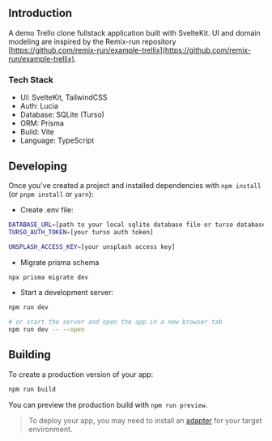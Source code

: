 ## Introduction

A demo Trello clone fullstack application built with SvelteKit. UI and domain modeling are inspired by the Remix-run repository [https://github.com/remix-run/example-trellix](https://github.com/remix-run/example-trellix).

### Tech Stack

- UI: SvelteKit, TailwindCSS
- Auth: Lucia
- Database: SQLite (Turso)
- ORM: Prisma
- Build: Vite
- Language: TypeScript

## Developing

Once you've created a project and installed dependencies with `npm install` (or `pnpm install` or `yarn`):

- Create .env file:

```bash
DATABASE_URL=[path to your local sqlite database file or turso database url]
TURSO_AUTH_TOKEN=[your turso auth token]

UNSPLASH_ACCESS_KEY=[your unsplash access key]
```

- Migrate prisma schema

```bash
npx prisma migrate dev
```

- Start a development server:

```bash
npm run dev

# or start the server and open the app in a new browser tab
npm run dev -- --open
```

## Building

To create a production version of your app:

```bash
npm run build
```

You can preview the production build with `npm run preview`.

> To deploy your app, you may need to install an [adapter](https://kit.svelte.dev/docs/adapters) for your target environment.
